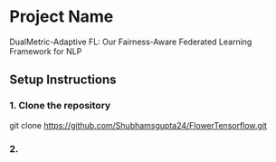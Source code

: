 # Project Name
DualMetric-Adaptive FL: Our Fairness-Aware Federated Learning Framework for NLP

## Setup Instructions

### 1. Clone the repository
git clone https://github.com/Shubhamsgupta24/FlowerTensorflow.git

### 2. 